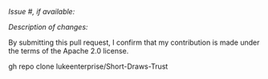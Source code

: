 *Issue #, if available:*

*Description of changes:*


By submitting this pull request, I confirm that my contribution is made under the terms of the Apache 2.0 license.




gh repo clone lukeenterprise/Short-Draws-Trust
